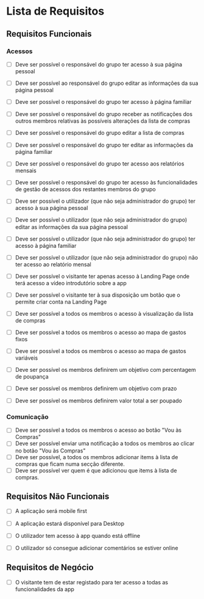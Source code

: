 # Lista de Requisitos

## Requisitos Funcionais

### Acessos

- [ ] Deve ser possível o responsável do grupo ter acesso à sua página pessoal 
- [ ] Deve ser possível ao responsável do grupo editar as informações da sua página pessoal
- [ ] Deve ser possível o responsável do grupo ter acesso à página familiar 
- [ ] Deve ser possível o responsável do grupo receber as notificações dos outros membros relativas às possíveis alterações da lista de compras
- [ ] Deve ser possível o responsável do grupo editar a lista de compras
- [ ] Deve ser possível o responsável do grupo ter editar as informações da página familiar 
- [ ] Deve ser possível o responsável do grupo ter acesso aos relatórios mensais
- [ ] Deve ser possível o  responsável do grupo ter acesso às funcionalidades de gestão de acessos dos restantes membros do grupo

- [ ] Deve ser possível o utilizador (que não seja administrador do grupo) ter acesso à sua página pessoal  
- [ ] Deve ser possível o utilizador (que não seja administrador do grupo) editar as informações da sua página pessoal  
- [ ] Deve ser possível o utilizador (que não seja administrador do grupo) ter acesso à página familiar 
- [ ] Deve ser possível o utilizador (que não seja administrador do grupo) não ter acesso ao relatório mensal

- [ ] Deve ser possível o visitante ter apenas acesso à Landing Page onde terá acesso a vídeo introdutório sobre a app
- [ ] Deve ser possível o visitante ter à sua disposição um botão que o permite criar conta na Landing Page

- [ ] Deve ser possível a todos os membros o acesso à visualização da lista de compras
- [ ] Deve ser possível a todos os membros o acesso ao mapa de gastos fixos
- [ ] Deve ser possível a todos os membros o acesso ao mapa de gastos variáveis


- [ ] Deve ser possível os membros definirem um objetivo com percentagem de poupança
- [ ] Deve ser possível os membros definirem um objetivo com prazo
- [ ] Deve ser possível os membros definirem valor total a ser poupado

### Comunicação
- [ ] Deve ser possível a todos os membros o acesso ao botão "Vou às Compras"
- [ ] Deve ser possível enviar uma notificação a todos os membros ao clicar no botão "Vou às Compras" 
- [ ] Deve ser possível, a todos os membros adicionar items à lista de compras que ficam numa secção diferente.
- [ ] Deve ser possível ver quem é que adicionou que items à lista de compras.

## Requisitos Não Funcionais
- [ ] A aplicação será mobile first
- [ ] A aplicação estará disponível para Desktop
- [ ] O utilizador tem acesso à app quando está offline
- [ ] O utilizador só consegue adicionar comentários se estiver online


## Requisitos de Negócio
- [ ] O visitante tem de estar registado para ter acesso a todas as funcionalidades da app




